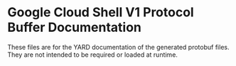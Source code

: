 # Google Cloud Shell V1 Protocol Buffer Documentation

These files are for the YARD documentation of the generated protobuf files.
They are not intended to be required or loaded at runtime.
